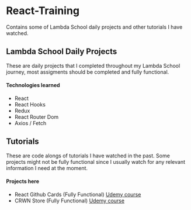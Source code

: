 # React-Training
Contains some of Lambda School daily projects and other tutorials I have watched.

## Lambda School Daily Projects
These are daily projects that I completed throughout my Lambda School journey, most assigments should be completed and fully functional.
 #### Technologies learned
  - React
  - React Hooks
  - Redux
  - React Router Dom
  - Axios / Fetch

## Tutorials
These are code alongs of tutorials I have watched in the past. Some projects might not be fully functional since I usually watch for any relevant information I need at the moment.
 #### Projects here
  - React Github Cards (Fully Functional) [Udemy course](https://www.udemy.com/course/modern-react-front-to-back)
  - CRWN Store (Fully Functional) [Udemy course](https://www.udemy.com/course/complete-react-developer-zero-to-mastery)


